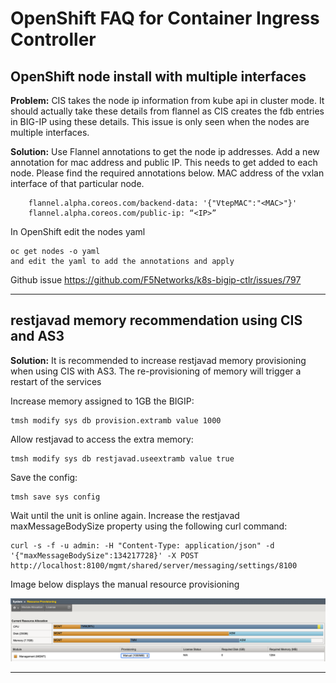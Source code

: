 # OpenShift FAQ for Container Ingress Controller

## OpenShift node install with multiple interfaces

**Problem:** CIS takes the node ip information from kube api in cluster mode. It should actually take these details from flannel as CIS creates the fdb entries in BIG-IP using these details. This issue is only seen when the nodes are multiple interfaces. 

**Solution:** Use Flannel annotations to get the node ip addresses. Add a new annotation for mac address and public IP. This needs to get added to each node. Please find the required annotations below. MAC address of the vxlan interface of that particular node.

```
    flannel.alpha.coreos.com/backend-data: '{"VtepMAC":"<MAC>"}'
    flannel.alpha.coreos.com/public-ip: “<IP>”
```
In OpenShift edit the nodes yaml

```
oc get nodes -o yaml
and edit the yaml to add the annotations and apply
```
Github issue https://github.com/F5Networks/k8s-bigip-ctlr/issues/797

---

## restjavad memory recommendation using CIS and AS3

**Solution:** It is recommended to increase restjavad memory provisioning when using CIS with AS3. The re-provisioning of memory will trigger a restart of the services

Increase memory assigned to 1GB the BIGIP:
```
tmsh modify sys db provision.extramb value 1000
```
Allow restjavad to access the extra memory:
```
tmsh modify sys db restjavad.useextramb value true
```
Save the config:
```
tmsh save sys config
```
Wait until the unit is online again. Increase the restjavad maxMessageBodySize property using the following curl command:
```
curl -s -f -u admin: -H "Content-Type: application/json" -d '{"maxMessageBodySize":134217728}' -X POST http://localhost:8100/mgmt/shared/server/messaging/settings/8100
```

Image below displays the manual resource provisioning

![resource image](images/resource.png)

---